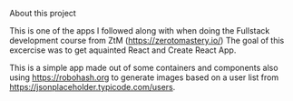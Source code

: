 About this project

This is one of the apps I followed along with when doing the Fullstack development course from ZtM (https://zerotomastery.io/)
The goal of this excercise was to get aquainted React and Create React App.

This is a simple app made out of some containers and components also using https://robohash.org to generate images based on a user list from https://jsonplaceholder.typicode.com/users.
